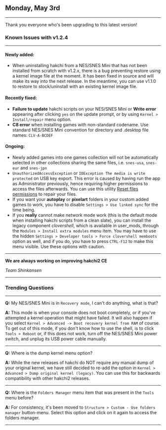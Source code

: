 <!--- 2018-05-03T10:15:00.0000000-05:00 -->

## Monday, May 3rd

---

Thank you everyone who's been upgrading to this latest version!

### Known Issues with v1.2.4

---

#### Newly added:

- When uninstalling hakchi from a NES/SNES Mini that has not been installed from scratch with v1.2.x, there is a bug preventing restore using a kernel image file at the moment. It has been fixed in source and will make its way into the next release. In the meantime, you can use v1.1.0 to restore to stock/uninstall with an existing kernel image file.

#### Recently fixed:

- **Failure to update** hakchi scripts on your NES/SNES Mini or **Write error** appearing after clicking `yes` on the update prompt, or by using `Kernel > Install/repair` menu option.
- **C8 error** when installing games with non-standard codename. Use standard NES/SNES Mini convention for directory and .desktop file names: `CLV-A-BCDEF`

#### Ongoing:

- Newly added games into one games collection will not be automatically selected in other collections sharing the same files, i.e. `snes-usa`, `snes-eur` and `snes-jpn`
- `UnauthorizedAccessException` or `IOException The media is write protected` on USB key export. This error is caused by having run the app as Administrator previously, hence requiring higher permissions to access the files afterwards. You can use this utility [Reset files permissions](http://lallouslab.net/2013/08/26/resetting-ntfs-files-permission-in-windows-graphical-utility/) to repair your files.
- If you want your **autoplay** or **pixelart** folders in your custom added games to work, you have to disable `Settings > Use linked sync` for the time being.
- If you **really** cannot make network mode work (this is the default mode when installing hakchi scripts from a clean slate), you can install the legacy component *clovershell*, which is available in user_mods, through the `Modules > Install extra modules` menu item. You may have to use the hidden `Settings > Developer tools > Force clovershell memboots` option as well, and if you do, you have to press `CTRL-F12` to make this menu visible. Use these options with caution.

---

**We are always working on improving hakchi2 CE**

*Team Shinkansen*

---

### Trending Questions

---

**Q:** My NES/SNES Mini is in `Recovery mode`, I can't do anything, what is that?

**A:** This mode is when your console does not boot completely, or if you've attempted a kernel operation that might have failed. It will also happen if you select `Kernel > Advanced -> Boot recovery kernel from RAM` of course. To get out of this mode, if you don't know how to use the shell, is to click `Tools > Reboot` or, if this does not work, turn off the NES/SNES Mini power switch, and unplug its USB power cable manually.

---

**Q:** Where is the dump kernel menu option?

**A:** While the new releases of hakchi do NOT require any manual dump of your original kernel, we have still decided to re-add the option in  `Kernel > Advanced > Dump original kernel (legacy)`. You can use this for backwards compatibility with other hakchi2 releases.

---

**Q:** Where is the `Folders Manager` menu item that was present in the `Tools` menu before?

**A:** For consistency, it's been moved to `Structure > Custom - Use folders manager` button-menu. Select this option and click on it again to access the folders manager.

---
